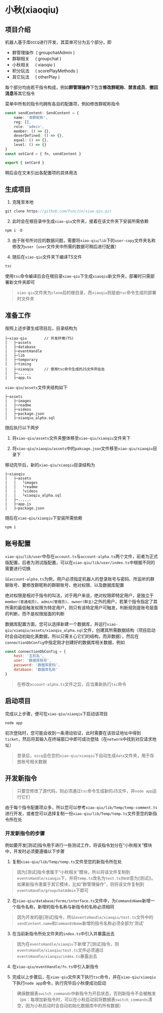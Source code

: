 # 小秋(xiaoqiu)

## 项目介绍

机器人基于库`OICQ`进行开发，其菜单可分为五个部分，即

- 群管理操作&nbsp;&nbsp;(&nbsp;groupchatAdmin&nbsp;)
- 群聊相关&nbsp;&nbsp;&nbsp;&nbsp;&nbsp;(&nbsp;groupchat&nbsp;)
- 小秋相关&nbsp;&nbsp;&nbsp;&nbsp;&nbsp;(&nbsp;xiaoqiu&nbsp;)
- 积分玩法&nbsp;&nbsp;&nbsp;&nbsp;&nbsp;(&nbsp;scorePlayMethods&nbsp;)
- 其它玩法&nbsp;&nbsp;&nbsp;&nbsp;&nbsp;(&nbsp;otherPlay&nbsp;)

每个部分均由若干指令构成，例如**群管理操作**下包含**修改群昵称**、**禁言成员**、**撤回消息**等其它指令

菜单中所有的指令均拥有各自的配置项，例如修改群昵称指令

```typescript
const sendContent: SendContent = {
    name: '改群昵称',
    reg: [],
    role: 'admin',
    member: () => {},
    deverDefined: () => {},
    equal: () => {},
    level: () => {}
}
const setCard = { fn, sendContent }

export { setCard }
```

稍后会在文末引出各配置项的具体用法

## 生成项目

1. 克隆至本地

```javascript
git clone https://github.com/FuncJin/xiao-qiu.git
```

2. 此时会在根目录中生成`xiao-qiu`文件夹，接着在该文件夹下安装所需依赖

```javascript
npm i -D
```

3. 由于账号所对应的数据问题，需要将`xiao-qiu/lib`下的`user-copy`文件夹名称修改为`user`（`user`文件夹中所需的数据可稍后进行配置）

4. 随后在`xiao-qiu`文件夹下编译TS文件

```javascript
tsc
```

使用`tsc`命令编译后会在根目录`xiao-qiu`下生成`xiaoqiu`新文件夹，部署时只需部署新文件夹即可

> `xiao-qiu`文件夹为`clone`后的根目录，而`xiaoqiu`则是由`tsc`命令生成的部署时文件夹

## 准备工作

按照上述步骤生成项目后，目录结构为

```
├─xiao-qiu        // 开发环境(TS)
|   ├─assets
|   ├─database
|   ├─eventHandle
|   ├─lib
|   ├─temporary
|   ├─timing
|   ├─xiaoqiu     // 使用tsc命令生成的JS文件所在处
|   ├─......
|   ├─app.ts
```

`xiao-qiu/assets`文件夹结构如下
```
├─assets
|   ├─images
|   ├─readme
|   ├─videos
|   ├─package.json
|   ├─xiaoqiu_alpha.sql
```

随后执行以下两步

1. 将`xiao-qiu/assets`文件夹整体移至`xiao-qiu/xiaoqiu`文件夹下

2. 将`xiao-qiu/xiaoqiu/assets`中的`pakcage.json`文件移至`xiao-qiu/xiaoqiu`目录下

移动完毕后，新的`xiao-qiu/xiaoqiu`目录结构为

```
├─xiaoqiu
|   ├─assets
|   |   └images
|   |   └readme
|   |   └videos
|   |   └xiaoqiu_alpha.sql
|   ├─......
|   ├─app.js
|   ├─package.json
```

随后在`xiao-qiu/xiaoqiu`下安装所需依赖

```javascript
npm i
```

## 账号配置

`xiao-qiu/lib/user`中存在`account.ts`与`account-alpha.ts`两个文件，前者为正式版配置，后者为测试版配置，可以在`xiao-qiu/lib/user/index.ts`中根据不同的需要进行切换

以`account-alpha.ts`为例，用户必须指定机器人的登录账号与密码、所监听的群聊账号、要修改群昵称的群聊账号、绝对权限、以及数据库配置

绝对权限是相对于指令的叫法，对于用户来说，绝对权限即特定用户，是独立于`member(普通成员)`、`admin(管理员)`、`owner(群主)`之外的用户，若某个指令指定了其所需的最低触发权限为特定用户，则只有该特定用户可触发，判断规则是账号层面的判断，而不是权限层面的判断

数据库配置方面，您可以选择新建一个数据库，并运行`xiao-qiu/xiaoqiu/assets/xiaoqiu_alpha.sql`文件，创建其所需数据结构（项目启动时会自动初始化表数据，所以只需关心它们的结构，而非数据），然后在`connectionDbConfig`中指定刚才创建好的数据库相关数据，例如

```javascript
const connectionDbConfig = {
    host: '主机名',
    user: '数据库账号',
    password: '数据库密码',
    database: '数据库名称'
}
```

> 在修改`account-alpha.ts`文件之后，应当重新执行`tsc`命令

## 启动项目

完成以上步骤，便可在`xiao-qiu/xiaoqiu`下启动该项目

```javascript
node app
```

初次登陆时，您可能会收到一条滑动验证，此时需要在该验证地址中得到`ticket`，然后将其输入在终端窗口中即可成功登陆（在`network`中找到对应请求地址）

> 登录后，`oicq`会在您的`xiao-qiu/xiaoqiu`下自动生成`data`文件夹，用于存放账号相关数据

## 开发新指令

> 只要您修改了源代码，则必须通过`tsc`命令生成新的JS文件，并`node app`运行它们

由于每个指令配置项众多，所以您可以参考`xiao-qiu/lib/Temp/temp-comment.ts`进行开发，或者您可以选择复制一份`xiao-qiu/lib/Temp/temp.ts`文件至您的新指令所在处

### 开发新指令的步骤

例如要开发[测试]指令用于进行一些测试工作，将该指令划分在“小秋相关”模块中，开发时必须要遵循以下步骤

1. 复制`xiao-qiu/lib/Temp/temp.ts`文件至您的新指令所在处
> 因为[测试]指令隶属于“小秋相关”模块，所以将该文件复制到`eventsHandle/xiaoqiu`下，并将`temp.ts`改名为`test.ts`(test意为[测试])。如果新指令隶属于其它模块，比如“群管理操作”，则将该文件复制到`eventsHandle/groupchatAdmin`下即可

2. 在`xiao-qiu/database/forms/interface.ts`文件中，为`CommandsName`新增一个指令名称，新增的指令名称与新指令的名称必须相同
> 因为开发的是[测试]指令，所以`eventsHandle/xiaoqiu/test.ts`文件中的`sendContent.name`和`CommandsName`新增的指令名称必须全部为'测试'

3. 在当前新指令所处文件夹的`index.ts`中引入并暴露出去
> 因为在`eventsHandle/xiaoqiu`下新增了[测试]指令，则`eventsHandle/xiaoqiu/test.ts`文件必须通过`eventsHandle/xiaoqiu/index.ts`暴露出去

4. 在`xiao-qiu/eventHandle/fn.ts`中引入新指令

5. 完成以上步骤后，在`xiao-qiu`文件夹下执行`tsc`命令，并在`xiao-qiu/xiaoqiu`下执行`node app`命令，执行完毕后小秋便成功启动
> 确保数据表`switch_commands`中新指令为开启状态，否则新指令不会被触发（ps：每增加新指令时，可以在小秋启动前将数据表`switch_commands`清空，因为小秋启动时会自动初始化数据库中的所有数据）
